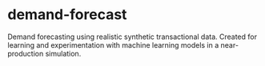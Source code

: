 # demand-forecast
Demand forecasting using realistic synthetic transactional data. Created for learning and experimentation with machine learning models in a near-production simulation.
